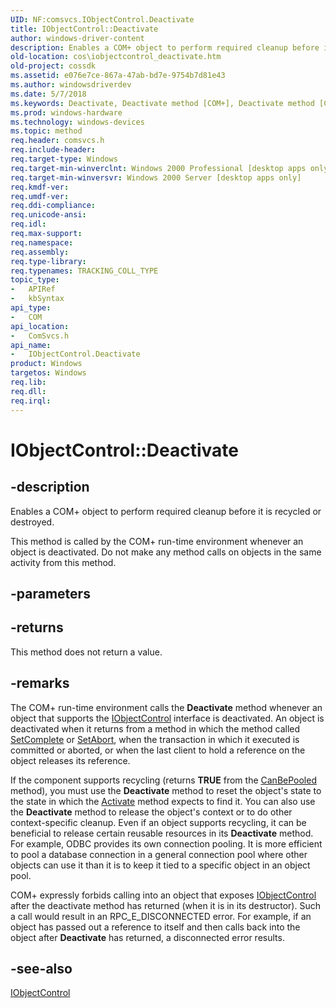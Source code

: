 ```yaml
---
UID: NF:comsvcs.IObjectControl.Deactivate
title: IObjectControl::Deactivate
author: windows-driver-content
description: Enables a COM+ object to perform required cleanup before it is recycled or destroyed.
old-location: cos\iobjectcontrol_deactivate.htm
old-project: cossdk
ms.assetid: e076e7ce-867a-47ab-bd7e-9754b7d81e43
ms.author: windowsdriverdev
ms.date: 5/7/2018
ms.keywords: Deactivate, Deactivate method [COM+], Deactivate method [COM+],IObjectControl interface, IObjectControl interface [COM+],Deactivate method, IObjectControl.Deactivate, IObjectControl::Deactivate, _cos_IObjectControl_Deactivate, comsvcs/IObjectControl::Deactivate, cos.iobjectcontrol_deactivate
ms.prod: windows-hardware
ms.technology: windows-devices
ms.topic: method
req.header: comsvcs.h
req.include-header: 
req.target-type: Windows
req.target-min-winverclnt: Windows 2000 Professional [desktop apps only]
req.target-min-winversvr: Windows 2000 Server [desktop apps only]
req.kmdf-ver: 
req.umdf-ver: 
req.ddi-compliance: 
req.unicode-ansi: 
req.idl: 
req.max-support: 
req.namespace: 
req.assembly: 
req.type-library: 
req.typenames: TRACKING_COLL_TYPE
topic_type:
-	APIRef
-	kbSyntax
api_type:
-	COM
api_location:
-	ComSvcs.h
api_name:
-	IObjectControl.Deactivate
product: Windows
targetos: Windows
req.lib: 
req.dll: 
req.irql: 
---
```


# IObjectControl::Deactivate


## -description


Enables a COM+ object to perform required cleanup before it is recycled or destroyed.

This method is called by the COM+ run-time environment whenever an object is deactivated. Do not make any method calls on objects in the same activity from this method.



## -parameters






## -returns



This method does not return a value.




## -remarks



The COM+ run-time environment calls the <b>Deactivate</b> method whenever an object that supports the <a href="https://msdn.microsoft.com/cbc63f97-dfc7-4e1f-97f9-2043f8bea1d4">IObjectControl</a> interface is deactivated. An object is deactivated when it returns from a method in which the method called <a href="https://msdn.microsoft.com/8ff25b68-fcb3-4e11-9c74-b49b31806796">SetComplete</a> or <a href="https://msdn.microsoft.com/c254305f-1fc5-417e-b93b-d5e2b36e9e39">SetAbort</a>, when the transaction in which it executed is committed or aborted, or when the last client to hold a reference on the object releases its reference.

If the component supports recycling (returns <b>TRUE</b> from the <a href="https://msdn.microsoft.com/97f585f1-e9c2-4122-a5e9-0a10b874b06e">CanBePooled</a> method), you must use the <b>Deactivate</b> method to reset the object's state to the state in which the <a href="https://msdn.microsoft.com/53bf55a2-0cfa-4612-bca7-c6693f84e18f">Activate</a> method expects to find it. You can also use the <b>Deactivate</b> method to release the object's context or to do other context-specific cleanup. Even if an object supports recycling, it can be beneficial to release certain reusable resources in its <b>Deactivate</b> method. For example, ODBC provides its own connection pooling. It is more efficient to pool a database connection in a general connection pool where other objects can use it than it is to keep it tied to a specific object in an object pool.



COM+ expressly forbids calling into an object that exposes <a href="https://msdn.microsoft.com/cbc63f97-dfc7-4e1f-97f9-2043f8bea1d4">IObjectControl</a> after the deactivate method has returned (when it is in its destructor). Such a call would result in an RPC_E_DISCONNECTED error. For example, if an object has passed out a reference to itself and then calls back into the object after <b>Deactivate</b> has returned, a disconnected error results.





## -see-also




<a href="https://msdn.microsoft.com/cbc63f97-dfc7-4e1f-97f9-2043f8bea1d4">IObjectControl</a>
 

 

